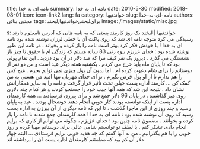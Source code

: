 title: نامه ای به خدا
summary: نامه ای به خدا
date: 2010-5-30
modified: 2018-08-01
icon:  icon-link2
lang: fa
category: خواندنیها
slug: نامه-ای-به-خدا
authors: مجتبی بنائی
tags: برای‌لبخند,خواندنیها,لبخند
image: /images/static/misc.jpg

s: خواندنیها | لبخند    یک  روز  کارمند  پستی  که  به  نامه  هایی  که  آدرس  نامعلوم  دارند  رسیدگی  می  کرد  متوجه نامه ای  شد  که  روی  پاکت  آن  با  خطی  لرزان  نوشته  شده  بود  نامه  ای  به  خدا !  با خودش فکر  کرد  بهتر  است  نامه  را  باز  کرده  و  بخواند . در  نامه  این  طور نوشته شده بود :  خدای  عزیزم  بیوه  زنی 83 ساله  هستم  که  زندگی  ام  با حقوق نا چیز  باز  نشستگی  می  گذرد . دیروز  یک  نفر  کیف  مرا  که  صد  دلار  در  آن بود دزدید . این  تمام  پولی  بود  که  تا  پایان  ماه  باید  خرج  می  کردم . یکشنبه  هفته  دیگر  عید  است  و  من  دو  نفر  از  دوستانم  را  برای  شام  دعوت  کرده  ام . اما بدون آن پول  چیزی  نمی  توانم  بخرم . هیچ  کس  را  هم  ندارم  تا  از  او  پول  قرض بگیرم . تو  ای  خدای  مهربان  تنها  امید  من  هستی  به  من  کمک  کن ...  کارمند  اداره پست  خیلی  تحت  تاثیر  قرار  گرفت  و  نامه  را  به  سایر  همکارانش  نشان  داد . نتیجه  این  شد  که  همه  آنها  جیب  خود  را  جستجو  کردند  و  هر  کدام  چند  دلاری  روی  میز  گذاشتند . در  پایان 96 دلار  جمع  شد  و  برای  پیرزن  فرستادند ...  همه  کارمندان  اداره  پست  از  اینکه  توانسته  بودند  کار  خوبی  انجام  دهند  خوشحال  بودند . عید  به  پایان  رسید  و  چند  روزی  از  این  ماجرا  گذشت  ،  تا  این  که  نامه  دیگری  از  آن  پیرزن  به  اداره  پست  رسید  که  روی  آن  نوشته  شده  بود : نامه  ای  به  خدا !  همه کارمندان  جمع  شدند  تا  نامه  را  باز  کرده  و  بخوانند . مضمون  نامه چنین  بود :  خدای  عزیزم  ،  چگونه  می  توانم  از  کاری  که  برایم  انجام  دادی  تشکر  کنم . با  لطف  تو  توانستم  شامی  عالی  برای  دوستانم  مهیا  کرده  و  روز  خوبی  را  با  هم  بگذرانیم . من  به  آنها  گفتم  که  چه  هدیه  خوبی  برایم  فرستادی ... البته چهار  دلار  آن  کم  بود  که  مطمئنم  کارمندان  اداره  پست  آن  را  برداشته  اند